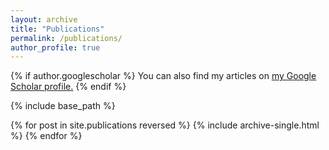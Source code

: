 ```yaml
---
layout: archive
title: "Publications"
permalink: /publications/
author_profile: true
---
```


{% if author.googlescholar %}
  You can also find my articles on <u><a href="{{ author.googlescholar }}">my Google Scholar profile</a>.</u>
{% endif %} 

{% include base_path %}

{% for post in site.publications reversed %}
  {% include archive-single.html %}
{% endfor %}
